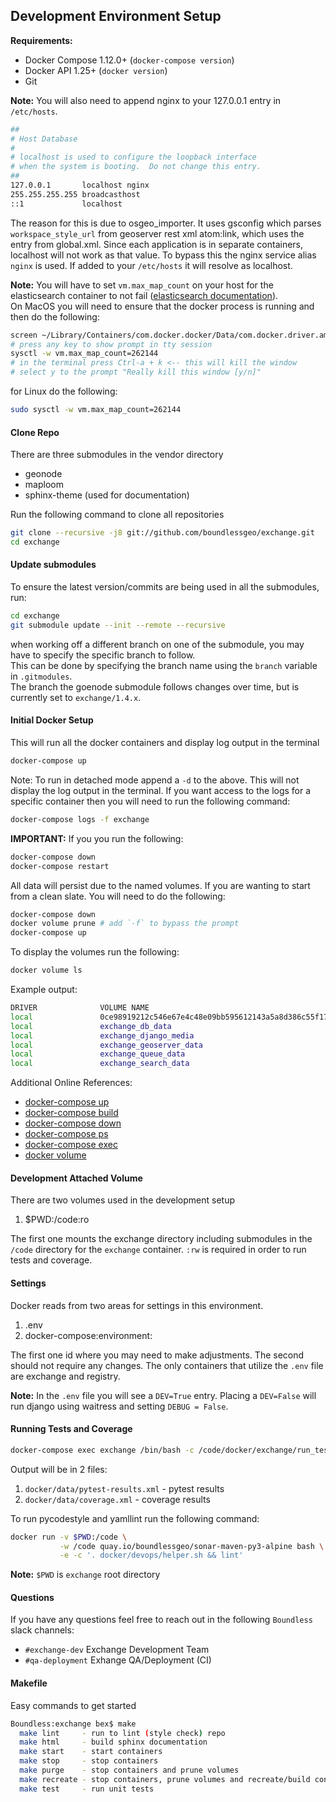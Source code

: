 ## Development Environment Setup

**Requirements:**
- Docker Compose 1.12.0+ (`docker-compose version`)
- Docker API 1.25+ (`docker version`)
- Git

**Note:** You will also need to append nginx to your 127.0.0.1 entry in `/etc/hosts`.

```bash
##
# Host Database
#
# localhost is used to configure the loopback interface
# when the system is booting.  Do not change this entry.
##
127.0.0.1       localhost nginx
255.255.255.255 broadcasthost
::1             localhost
```

The reason for this is due to osgeo_importer. It uses gsconfig which parses `workspace_style_url` from geoserver rest 
xml atom:link, which uses the entry from global.xml. Since each application is in separate containers, localhost will 
not work as that value. To bypass this the nginx service alias `nginx` is used. If added to your `/etc/hosts` it will 
resolve as localhost.


**Note:** You will have to set `vm.max_map_count` on your host for the elasticsearch container to not 
fail  ([elasticsearch documentation](https://www.elastic.co/guide/en/elasticsearch/reference/current/docker.html#docker-cli-run-prod-mode)).  
On MacOS you will need to ensure that the docker process is running and then do the following:

```bash
screen ~/Library/Containers/com.docker.docker/Data/com.docker.driver.amd64-linux/tty
# press any key to show prompt in tty session
sysctl -w vm.max_map_count=262144
# in the terminal press Ctrl-a + k <-- this will kill the window
# select y to the prompt "Really kill this window [y/n]"
```

for Linux do the following:

```bash
sudo sysctl -w vm.max_map_count=262144
```
 
#### Clone Repo
There are three submodules in the vendor directory
- geonode
- maploom
- sphinx-theme (used for documentation)

Run the following command to clone all repositories

```bash
git clone --recursive -j8 git://github.com/boundlessgeo/exchange.git
cd exchange
```

#### Update submodules
To ensure the latest version/commits are being used in all the submodules, run: 

```bash
cd exchange
git submodule update --init --remote --recursive
```

when working off a different branch on one of the submodule, you may have to specify the specific branch to follow.  
This can be done by specifying the branch name using the ```branch``` variable in ```.gitmodules```.  
The branch the goenode submodule follows changes over time, but is currently set to ```exchange/1.4.x```. 

#### Initial Docker Setup
This will run all the docker containers and display log output in the terminal

```bash
docker-compose up
```

Note: To run in detached mode append a `-d` to the above. This will not display the log output in the terminal.
If you want access to the logs for a specific container then you will need to run the following command:
```bash
docker-compose logs -f exchange
```

**IMPORTANT:** If you you run the following:
```bash
docker-compose down
docker-compose restart
```
All data will persist due to the named volumes. If you are wanting to start from a clean slate. You will need 
to do the following:
```bash
docker-compose down
docker volume prune # add `-f` to bypass the prompt
docker-compose up
```
To display the volumes run the following:
```bash
docker volume ls
```
Example output:
```bash
DRIVER              VOLUME NAME
local               0ce98919212c546e67e4c48e09bb595612143a5a8d386c55f17ed0287e8c2e0c # random volume created for nginx
local               exchange_db_data
local               exchange_django_media
local               exchange_geoserver_data
local               exchange_queue_data
local               exchange_search_data
```

Additional Online References:
- [docker-compose up](https://docs.docker.com/compose/reference/up/)
- [docker-compose build](https://docs.docker.com/compose/reference/build/)
- [docker-compose down](https://docs.docker.com/compose/reference/down/)
- [docker-compose ps](https://docs.docker.com/compose/reference/ps/)
- [docker-compose exec](https://docs.docker.com/compose/reference/exec/)
- [docker volume](https://docs.docker.com/engine/reference/commandline/volume/)

#### Development Attached Volume
There are two volumes used in the development setup

1. $PWD:/code:ro

The first one mounts the exchange directory including submodules in the `/code` directory for the `exchange`
container. `:rw` is required in order to run tests and coverage.

#### Settings
Docker reads from two areas for settings in this environment.

1. .env
2. docker-compose:environment:

The first one id where you may need to make adjustments. The second should not require any changes. The only
containers that utilize the `.env` file are exchange and registry.

**Note:** In the `.env` file you will see a `DEV=True` entry. Placing a `DEV=False` will run django using 
waitress and setting `DEBUG = False`.

#### Running Tests and Coverage
```bash
docker-compose exec exchange /bin/bash -c /code/docker/exchange/run_tests.sh
```
Output will be in 2 files:

1. `docker/data/pytest-results.xml` - pytest results
2. `docker/data/coverage.xml` - coverage results

To run pycodestyle and yamllint run the following command:

```bash
docker run -v $PWD:/code \
           -w /code quay.io/boundlessgeo/sonar-maven-py3-alpine bash \
           -e -c '. docker/devops/helper.sh && lint'
```

**Note:** `$PWD` is `exchange` root directory

#### Questions
If you have any questions feel free to reach out in the following `Boundless` slack channels:

- `#exchange-dev` Exchange Development Team
- `#qa-deployment` Exhange QA/Deployment (CI)

#### Makefile
Easy commands to get started

```bash
Boundless:exchange bex$ make
  make lint     - run to lint (style check) repo
  make html     - build sphinx documentation
  make start    - start containers
  make stop     - stop containers
  make purge    - stop containers and prune volumes
  make recreate - stop containers, prune volumes and recreate/build containers
  make test     - run unit tests
```